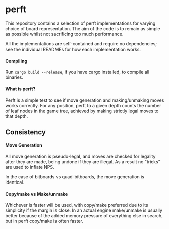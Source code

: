 # perft
This repository contains a selection of perft implementations for varying choice of board representation.
The aim of the code is to remain as simple as possible whilst not sacrificing too much performance.

All the implementations are self-contained and require no dependencies; see the individual READMEs for
how each implementation works.

#### Compiling
Run ```cargo build --release```, if you have cargo installed, to compile all binaries.

#### What is perft?
Perft is a simple test to see if move generation and making/unmaking moves works correctly.
For any position, perft to a given depth counts the number of leaf nodes in the game tree, achieved by making strictly legal moves to that depth.

## Consistency

#### Move Generation
All move generation is pseudo-legal, and moves are checked for legality after they are made, being undone if they are illegal.
As a result no "tricks" are used to inflate NPS.

In the case of bitboards vs quad-bitboards, the move generation is identical.

#### Copy/make vs Make/unmake
Whichever is faster will be used, with copy/make preferred due to its simplicity if the margin is close. In an actual engine make/unmake is usually
better because of the added memory pressure of everything else in search, but in perft copy/make is often faster.
